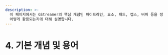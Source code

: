 ```yaml
---
description: >-
  이 페이지에서는 GStreamer의 핵심 개념인 파이프라인, 요소, 패드, 캡스, 버퍼 등을 정의하고, 각 개념이 GStreamer에서
  어떻게 활용되는지에 대해 설명합니다.
---
```


# 4. 기본 개념 및 용어

